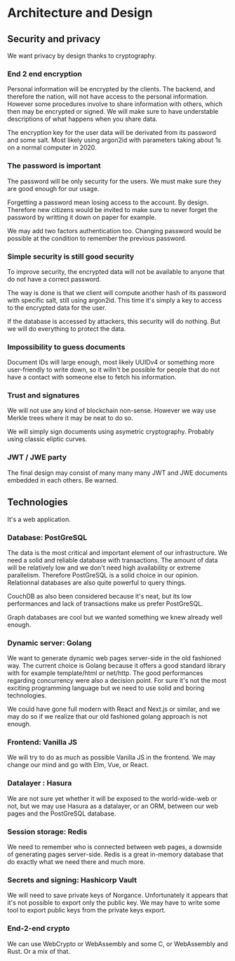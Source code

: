 # Architecture and Design

## Security and privacy

We want privacy by design thanks to cryptography.


### End 2 end encryption

Personal information will be encrypted by the clients. The backend, and therefore the nation, will not have access to the personal information. However some procedures involve to share information with others, which then may be encrypted or signed. We will make sure to have understable descriptions of what happens when you share data.

The encryption key for the user data will be derivated from its password and some salt. Most likely using argon2id with parameters taking about 1s on a normal computer in 2020.

### The password is important

The password will be only security for the users. We must make sure they are good enough for our usage.

Forgetting a password mean losing access to the account. By design. Therefore new citizens would be invited to make sure to never forget the password by writting it down on paper for example.

We may add two factors authentication too. Changing password would be possible at the condition to remember the previous password.

### Simple security is still good security

To improve security, the encrypted data will not be available to anyone that do not have a correct password.

The way is done is that we client will compute another hash of its password with specific salt, still using argon2id. This time it's simply a key to access to the encrypted data for the user.

If the database is accessed by attackers, this security will do nothing. But we will do everything to protect the data.

### Impossibility to guess documents

Document IDs will large enough, most likely UUIDv4 or something more user-friendly to write down, so it willn't be possible for people that do not have a contact with someone else to fetch his information.

### Trust and signatures

We will not use any kind of blockchain non-sense. However we way use Merkle trees where it may be neat to do so.

We will simply sign documents using asymetric cryptography. Probably using classic eliptic curves.

### JWT / JWE party

The final design may consist of many many many JWT and JWE documents embedded in each others. Be warned.


## Technologies

It's a web application.

### Database: PostGreSQL

The data is the most critical and important element of our infrastructure. We need a solid and reliable database with transactions. The amount of data will be relatively low and we don't need high availability or extreme parallelism. Therefore PostGreSQL is a solid choice in our opinion. Relationnal databases are also quite powerful to query things.

CouchDB as also been considered because it's neat, but its low performances and lack of transactions make us prefer PostGreSQL.

Graph databases are cool but we wanted something we knew already well enough.

### Dynamic server: Golang

We want to generate dynamic web pages server-side in the old fashioned way. The current choice is Golang because it offers a good standard library with for example template/html or net/http. The good performances regarding concurrency were also a decision point. For sure it's not the most exciting programming language but we need to use solid and boring technologies.

We could have gone full modern with React and Next.js or similar, and we may do so if we realize that our old fashioned golang approach is not enough.

### Frontend: Vanilla JS

We will try to do as much as possible Vanilla JS in the frontend. We may change our mind and go with Elm, Vue, or React.

### Datalayer : Hasura

We are not sure yet whether it will be exposed to the world-wide-web or not, but we may use Hasura as a datalayer, or an ORM, between our web pages and the PostGreSQL database.

### Session storage: Redis

We need to remember who is connected between web pages, a downside of generating pages server-side. Redis is a great in-memory database that do exactly what we need there and much more.

### Secrets and signing: Hashicorp Vault

We will need to save private keys of Norgance. Unfortunately it appears that it's not possible to export only the public key. We may have to write some tool to export public keys from the private keys export.

### End-2-end crypto

We can use WebCrypto or WebAssembly and some C, or WebAssembly and Rust. Or a mix of that.